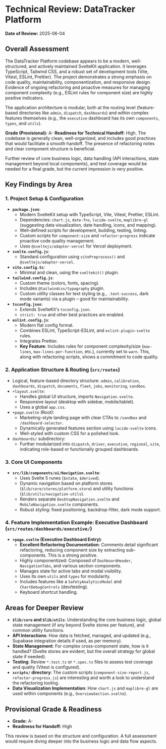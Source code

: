 # Technical Review: DataTracker Platform

**Date of Review:** 2025-06-04

## Overall Assessment

The DataTracker Platform codebase appears to be a modern, well-structured, and actively maintained SvelteKit application. It leverages TypeScript, Tailwind CSS, and a robust set of development tools (Vite, Vitest, ESLint, Prettier). The project demonstrates a strong emphasis on code quality, maintainability, componentization, and responsive design. Evidence of ongoing refactoring and proactive measures for managing component complexity (e.g., ESLint rules for component size) are highly positive indicators.

The application architecture is modular, both at the routing level (feature-based directories like `admin`, `dispatch`, `dashboards`) and within complex features themselves (e.g., the `executive` dashboard has its own `components`, `types`, and `utils`).

**Grade (Provisional):** A-
**Readiness for Technical Handoff:** High. The codebase is generally clean, well-organized, and includes good practices that would facilitate a smooth handoff. The presence of refactoring notes and clear component structure is beneficial.

Further review of core business logic, data handling (API interactions, state management beyond local components), and test coverage would be needed for a final grade, but the current impression is very positive.

## Key Findings by Area

### 1. Project Setup & Configuration

*   **`package.json`**:
    *   Modern SvelteKit setup with TypeScript, Vite, Vitest, Prettier, ESLint.
    *   Dependencies: `chart.js`, `date-fns`, `lucide-svelte`, `maplibre-gl` (suggesting data visualization, date handling, icons, and mapping).
    *   Well-defined scripts for development, building, testing, linting.
    *   Custom scripts for `component:size` and `refactor:progress` indicate proactive code quality management.
    *   Uses `@sveltejs/adapter-vercel` for Vercel deployment.
*   **`svelte.config.js`**:
    *   Standard configuration using `vitePreprocess()` and `@sveltejs/adapter-vercel`.
*   **`vite.config.ts`**:
    *   Minimal and clean, using the `sveltekit()` plugin.
*   **`tailwind.config.js`**:
    *   Custom theme (colors, fonts, spacing).
    *   Includes `@tailwindcss/typography` plugin.
    *   Custom utility classes for text styling (e.g., `.text-success`, dark mode variants) via a plugin – good for maintainability.
*   **`tsconfig.json`**:
    *   Extends SvelteKit's `tsconfig.json`.
    *   `strict: true` and other best practices are enabled.
*   **`eslint.config.js`**:
    *   Modern flat config format.
    *   Combines ESLint, TypeScript-ESLint, and `eslint-plugin-svelte` rules.
    *   Integrates Prettier.
    *   **Key Feature**: Includes rules for component complexity/size (`max-lines`, `max-lines-per-function`, etc.), currently set to `warn`. This, along with refactoring scripts, shows a commitment to code quality.

### 2. Application Structure & Routing (`src/routes`)

*   Logical, feature-based directory structure: `admin`, `calibration`, `dashboards`, `dispatch`, `documents`, `fleet`, `jobs`, `monitoring`, `sandbox`.
*   `+layout.svelte`:
    *   Handles global UI structure, imports `Navigation.svelte`.
    *   Responsive layout (desktop with sidebar, mobile/tablet).
    *   Uses a global `app.css`.
*   `+page.svelte` (Root):
    *   Marketing-style landing page with clear CTAs to `/sandbox` and `/dashboard-selector`.
    *   Dynamically generated features section using `lucide-svelte` icons.
    *   Well-styled with custom CSS for a polished look.
*   `dashboards/` subdirectory:
    *   Further modularized into `dispatch`, `driver`, `executive`, `regional`, `site`, indicating role-based or functionally grouped dashboards.

### 3. Core UI Components

*   **`src/lib/components/ui/Navigation.svelte`**:
    *   Uses Svelte 5 runes (`$state`, `$derived`).
    *   Dynamic navigation based on platform stores (`$lib/core/stores/platform.store`) and utility functions (`$lib/utils/navigation-utils`).
    *   Renders separate `DesktopNavigation.svelte` and `MobileNavigation.svelte` components.
    *   Robust styling: fixed positioning, backdrop-filter, dark mode support.

### 4. Feature Implementation Example: Executive Dashboard (`src/routes/dashboards/executive/`)

*   **`+page.svelte` (Executive Dashboard Entry)**:
    *   **Excellent Refactoring Documentation**: Comments detail significant refactoring, reducing component size by extracting sub-components. This is a strong positive.
    *   Highly componentized: Composed of `DashboardHeader`, `NavigationTabs`, and various section components.
    *   Manages state for active tabs and modal visibility.
    *   Uses its own `utils` and `types` for modularity.
    *   Includes features like a `SafetyAnalyticsModal` and `ChartDebugControls` (dev/testing).
    *   Keyboard shortcut handling.

## Areas for Deeper Review

*   **`$lib/core` and `$lib/utils`**: Understanding the core business logic, global state management (if any beyond Svelte stores per feature), and common utility functions.
*   **API Interactions**: How data is fetched, managed, and updated (e.g., Supabase integration details if used, as per memory).
*   **State Management**: For complex cross-component state, how is it handled? (Svelte stores are evident, but the overall strategy for global state if needed).
*   **Testing**: Review `*.test.ts` or `*.spec.ts` files to assess test coverage and quality (Vitest is configured).
*   **`scripts/` directory**: The custom scripts (`component-size-report.js`, `refactor-progress.js`) are interesting and worth a look to understand the refactoring tooling.
*   **Data Visualization Implementation**: How `chart.js` and `maplibre-gl` are used within components (e.g., `OverviewSection.svelte`).

## Provisional Grade & Readiness

*   **Grade:** A-
*   **Readiness for Handoff:** High

This review is based on the structure and configuration. A full assessment would require diving deeper into the business logic and data flow aspects.
